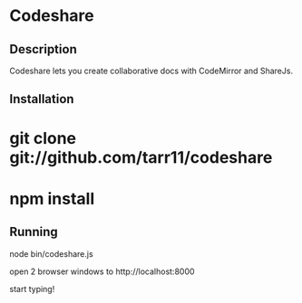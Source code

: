 Codeshare
=========

## Description
Codeshare lets you create collaborative docs with CodeMirror and ShareJs.  

## Installation
   # git clone git://github.com/tarr11/codeshare
   # npm install

## Running
   node bin/codeshare.js

   open 2 browser windows to http://localhost:8000
   
   start typing!
